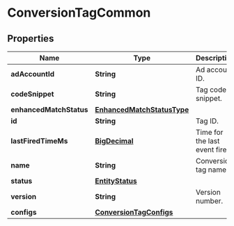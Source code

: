 

# ConversionTagCommon

## Properties

Name | Type | Description | Notes
------------ | ------------- | ------------- | -------------
**adAccountId** | **String** | Ad account ID. |  [optional]
**codeSnippet** | **String** | Tag code snippet. |  [optional]
**enhancedMatchStatus** | [**EnhancedMatchStatusType**](EnhancedMatchStatusType.md) |  |  [optional]
**id** | **String** | Tag ID. |  [optional]
**lastFiredTimeMs** | [**BigDecimal**](BigDecimal.md) | Time for the last event fired. |  [optional]
**name** | **String** | Conversion tag name. |  [optional]
**status** | [**EntityStatus**](EntityStatus.md) |  |  [optional]
**version** | **String** | Version number. |  [optional]
**configs** | [**ConversionTagConfigs**](ConversionTagConfigs.md) |  |  [optional]




